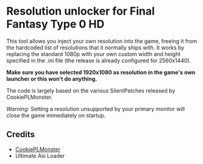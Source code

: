 # Resolution unlocker for Final Fantasy Type 0 HD

This tool allows you inject your own resolution into the game, freeing it from the hardcoded list of resolutions that it normally ships with.
It works by replacing the standard 1080p with your own custom width and height specified in the .ini file (the release is already configured for 2560x1440). 

**Make sure you have selected 1920x1080 as resolution in the game's own launcher or this won't do anything.**

The code is largely based on the various SilentPatches released by CookiePLMonster.

_Warning_: Setting a resolution unsupported by your primary monitor will close the game immediately on startup.

## Credits
* [CookiePLMonster](https://github.com/CookiePLMonster)
* Ultimate Asi Loader